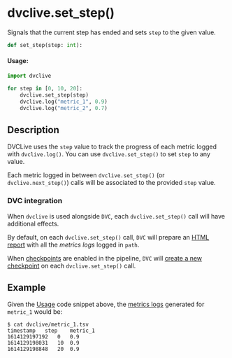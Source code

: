 # dvclive.set_step()

Signals that the current step has ended and sets `step` to the given value.

```py
def set_step(step: int):
```

#### Usage:

```py
import dvclive

for step in [0, 10, 20]:
    dvclive.set_step(step)
    dvclive.log("metric_1", 0.9)
    dvclive.log("metric_2", 0.7)
```

## Description

DVCLive uses the `step` value to track the progress of each metric logged with
`dvclive.log()`. You can use `dvclive.set_step()` to set `step` to any value.

Each metric logged in between `dvclive.set_step()` (or `dvclive.next_step()`)
calls will be associated to the provided `step` value.

### DVC integration

When `dvclive` is used alongside `DVC`, each `dvclive.set_step()` call will have
additional effects.

By default, on each `dvclive.set_step()` call, `DVC` will prepare an
[HTML report](/doc/dvclive/dvclive-with-dvc#html-report) with all the _metrics
logs_ logged in `path`.

When [checkpoints](/doc/user-guide/experiment-management/checkpoints) are
enabled in the <abbr>pipeline</abbr>, `DVC` will
[create a new checkpoint](/doc/dvclive/dvclive-with-dvc#checkpoints) on each
`dvclive.set_step()` call.

## Example

Given the [Usage](#usage) code snippet above, the
[metrics logs](/doc/dvclive/get-started#metrics-logs) generated for `metric_1`
would be:

```dvc
$ cat dvclive/metric_1.tsv
timestamp	step	metric_1
1614129197192	0	0.9
1614129198031   10	0.9
1614129198848	20	0.9
```
